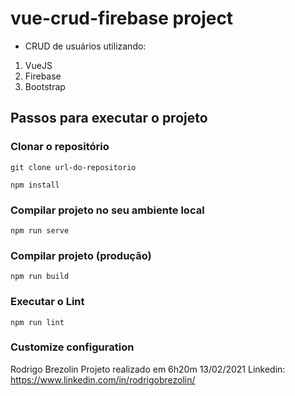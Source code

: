# vue-crud-firebase project
- CRUD de usuários utilizando:
1.  VueJS
2.  Firebase
3.  Bootstrap

## Passos para executar o projeto

### Clonar o repositório
```
git clone url-do-repositorio

npm install
```

### Compilar projeto no seu ambiente local
```
npm run serve
```

### Compilar projeto (produção)
```
npm run build
```

### Executar o Lint
```
npm run lint
```

### Customize configuration
Rodrigo Brezolin
Projeto realizado em 6h20m
13/02/2021
Linkedin: https://www.linkedin.com/in/rodrigobrezolin/
